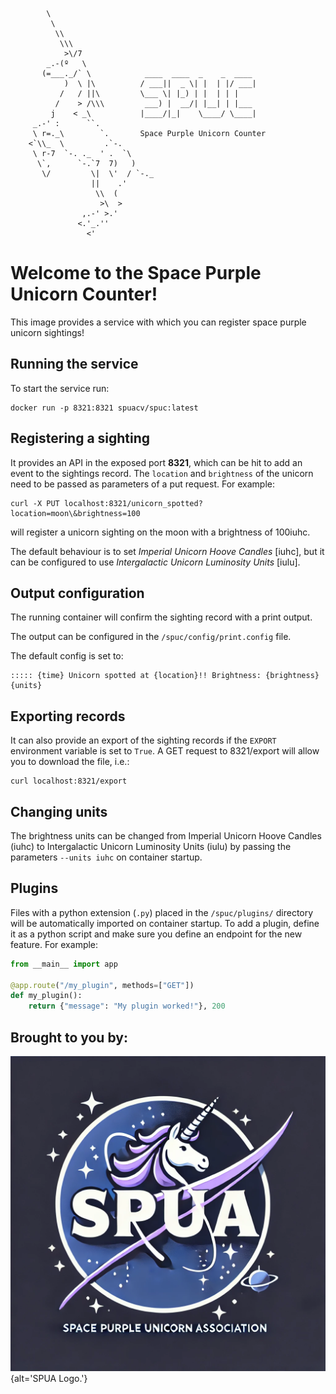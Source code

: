             \
             \
              \\
               \\\
                >\/7
            _.-(º   \
           (=___._/` \            ____  ____  _    _  ____
                )  \ |\          / ___||  _ \| |  | |/ ___|
               /   / ||\         \___ \| |_) | |  | | |
              /    > /\\\         ___) |  __/| |__| | |___
             j    < _\           |____/|_|    \____/ \____|
         _.-' :      ``.
         \ r=._\        `.       Space Purple Unicorn Counter
        <`\\_  \         .`-.
         \ r-7  `-. ._  ' .  `\
          \`,      `-.`7  7)   )
           \/         \|  \'  / `-._
                      ||    .'
                       \\  (
                        >\  >
                    ,.-' >.'
                   <.'_.''
                     <'

# Welcome to the Space Purple Unicorn Counter!

This image provides a service with which you can register space purple unicorn sightings!

## Running the service
To start the service run:
```
docker run -p 8321:8321 spuacv/spuc:latest
```

## Registering a sighting
It provides an API in the exposed port **8321**, which can be hit to add an event to the sightings record.
The `location` and `brightness` of the unicorn need to be passed as parameters of a put request.
For example:
```
curl -X PUT localhost:8321/unicorn_spotted?location=moon\&brightness=100
```
will register a unicorn sighting on the moon with a brightness of 100iuhc.

The default behaviour is to set *Imperial Unicorn Hoove Candles* [iuhc],
but it can be configured to use *Intergalactic Unicorn Luminosity Units* [iulu].

## Output configuration
The running container will confirm the sighting record with a print output.

The output can be configured in the `/spuc/config/print.config` file.

The default config is set to:
```
::::: {time} Unicorn spotted at {location}!! Brightness: {brightness} {units}
```

## Exporting records

It can also provide an export of the sighting records if the `EXPORT` environment variable is set to `True`.
A GET request to 8321/export will allow you to download the file, i.e.:
```
curl localhost:8321/export
```

## Changing units

The brightness units can be changed from Imperial Unicorn Hoove Candles (iuhc) to Intergalactic Unicorn Luminosity Units (iulu)
by passing the parameters `--units iuhc` on container startup.

## Plugins

Files with a python extension (`.py`) placed in the `/spuc/plugins/` directory will be automatically imported on container startup.
To add a plugin, define it as a python script and make sure you define an endpoint for the new feature.
For example:
```python
from __main__ import app

@app.route("/my_plugin", methods=["GET"])
def my_plugin():
    return {"message": "My plugin worked!"}, 200
```

## Brought to you by:

![LOGO](SPUA_logo.png){alt='SPUA Logo.'}
